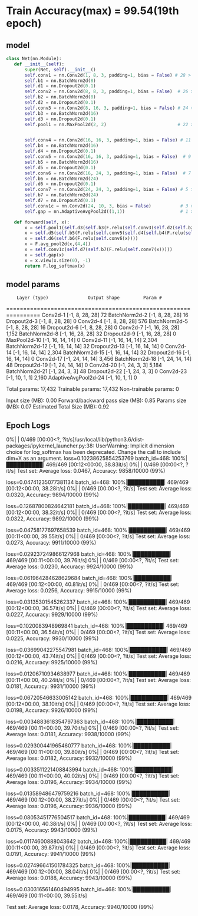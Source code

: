 # Train Accuracy(max) = 99.54(19th epoch) 
 
 
 ## model
 ```python
 class Net(nn.Module):
    def __init__(self):
        super(Net, self).__init__()
        self.conv1 = nn.Conv2d(1, 8, 3, padding=1, bias = False) # 28 > 26 | 3
        self.b1 = nn.BatchNorm2d(8)
        self.d1 = nn.Dropout2d(0.1)
        self.conv2 = nn.Conv2d(8, 8, 3, padding=1, bias = False)  # 26 > 24 | 5
        self.b2 = nn.BatchNorm2d(8)
        self.d2 = nn.Dropout2d(0.1)
        self.conv3 = nn.Conv2d(8, 16, 3, padding=1, bias = False) # 24 > 22 | 7
        self.b3 = nn.BatchNorm2d(16)
        self.d3 = nn.Dropout2d(0.1)
        self.pool1 = nn.MaxPool2d(2, 2)                           # 22 > 11


        self.conv4 = nn.Conv2d(16, 16, 3, padding=1, bias = False) # 11 > 9 | 9
        self.b4 = nn.BatchNorm2d(16)
        self.d4 = nn.Dropout2d(0.1)
        self.conv5 = nn.Conv2d(16, 16, 3, padding=1, bias = False)  # 9 > 7 | 11
        self.b5 = nn.BatchNorm2d(16)
        self.d5 = nn.Dropout2d(0.1)
        self.conv6 = nn.Conv2d(16, 24, 3, padding=1, bias = False)  # 7 > 5 | 13
        self.b6 = nn.BatchNorm2d(24)
        self.d6 = nn.Dropout2d(0.1)
        self.conv7 = nn.Conv2d(24, 24, 3, padding=1, bias = False) # 5 > 3  | 15
        self.b7 = nn.BatchNorm2d(24)
        self.d7 = nn.Dropout2d(0.1)
        self.conv1c = nn.Conv2d(24, 10, 3, bias = False)           # 3 > 1 | 17
        self.gap = nn.AdaptiveAvgPool2d((1,1))                     # 1 > 1 | 17

    def forward(self, x):
        x = self.pool1(self.d3(self.b3(F.relu(self.conv3(self.d2(self.b2(F.relu(self.conv2(self.d1(self.b1(F.relu(self.conv1(x)))))))))))))
        x = self.d5(self.b5(F.relu(self.conv5(self.d4(self.b4(F.relu(self.conv4(x))))))))
        x = self.d6(self.b6(F.relu(self.conv6(x))))
        x = F.avg_pool2d(x,(4,4))
        x = self.conv1c(self.d7(self.b7(F.relu(self.conv7(x)))))
        x = self.gap(x)
        x = x.view(x.size(0), -1)
        return F.log_softmax(x)
 
```

## model params


        Layer (type)               Output Shape         Param #
================================================================
            Conv2d-1            [-1, 8, 28, 28]              72
       BatchNorm2d-2            [-1, 8, 28, 28]              16
         Dropout2d-3            [-1, 8, 28, 28]               0
            Conv2d-4            [-1, 8, 28, 28]             576
       BatchNorm2d-5            [-1, 8, 28, 28]              16
         Dropout2d-6            [-1, 8, 28, 28]               0
            Conv2d-7           [-1, 16, 28, 28]           1,152
       BatchNorm2d-8           [-1, 16, 28, 28]              32
         Dropout2d-9           [-1, 16, 28, 28]               0
        MaxPool2d-10           [-1, 16, 14, 14]               0
           Conv2d-11           [-1, 16, 14, 14]           2,304
      BatchNorm2d-12           [-1, 16, 14, 14]              32
        Dropout2d-13           [-1, 16, 14, 14]               0
           Conv2d-14           [-1, 16, 14, 14]           2,304
      BatchNorm2d-15           [-1, 16, 14, 14]              32
        Dropout2d-16           [-1, 16, 14, 14]               0
           Conv2d-17           [-1, 24, 14, 14]           3,456
      BatchNorm2d-18           [-1, 24, 14, 14]              48
        Dropout2d-19           [-1, 24, 14, 14]               0
           Conv2d-20             [-1, 24, 3, 3]           5,184
      BatchNorm2d-21             [-1, 24, 3, 3]              48
        Dropout2d-22             [-1, 24, 3, 3]               0
           Conv2d-23             [-1, 10, 1, 1]           2,160
AdaptiveAvgPool2d-24             [-1, 10, 1, 1]               0



Total params: 17,432
Trainable params: 17,432
Non-trainable params: 0

Input size (MB): 0.00
Forward/backward pass size (MB): 0.85
Params size (MB): 0.07
Estimated Total Size (MB): 0.92



 ## Epoch Logs
 
 
 0%|          | 0/469 [00:00<?, ?it/s]/usr/local/lib/python3.6/dist-packages/ipykernel_launcher.py:38: UserWarning: Implicit dimension choice for log_softmax has been deprecated. Change the call to include dim=X as an argument.
loss=0.10238625854253769 batch_id=468: 100%|██████████| 469/469 [00:12<00:00, 38.83it/s]
  0%|          | 0/469 [00:00<?, ?it/s]
Test set: Average loss: 0.0467, Accuracy: 9858/10000 (99%)

loss=0.04741235077381134 batch_id=468: 100%|██████████| 469/469 [00:12<00:00, 38.28it/s]
  0%|          | 0/469 [00:00<?, ?it/s]
Test set: Average loss: 0.0320, Accuracy: 9894/10000 (99%)

loss=0.12687800824642181 batch_id=468: 100%|██████████| 469/469 [00:12<00:00, 38.32it/s]
  0%|          | 0/469 [00:00<?, ?it/s]
Test set: Average loss: 0.0322, Accuracy: 9892/10000 (99%)

loss=0.04758177697658539 batch_id=468: 100%|██████████| 469/469 [00:11<00:00, 39.55it/s]
  0%|          | 0/469 [00:00<?, ?it/s]
Test set: Average loss: 0.0273, Accuracy: 9911/10000 (99%)

loss=0.029237249866127968 batch_id=468: 100%|██████████| 469/469 [00:11<00:00, 39.76it/s]
  0%|          | 0/469 [00:00<?, ?it/s]
Test set: Average loss: 0.0230, Accuracy: 9924/10000 (99%)

loss=0.061964284628629684 batch_id=468: 100%|██████████| 469/469 [00:12<00:00, 40.81it/s]
  0%|          | 0/469 [00:00<?, ?it/s]
Test set: Average loss: 0.0256, Accuracy: 9915/10000 (99%)

loss=0.03135301545262337 batch_id=468: 100%|██████████| 469/469 [00:12<00:00, 36.57it/s]
  0%|          | 0/469 [00:00<?, ?it/s]
Test set: Average loss: 0.0227, Accuracy: 9929/10000 (99%)

loss=0.1020083948969841 batch_id=468: 100%|██████████| 469/469 [00:11<00:00, 36.54it/s]
  0%|          | 0/469 [00:00<?, ?it/s]
Test set: Average loss: 0.0225, Accuracy: 9930/10000 (99%)

loss=0.03699042275547981 batch_id=468: 100%|██████████| 469/469 [00:12<00:00, 43.74it/s]
  0%|          | 0/469 [00:00<?, ?it/s]
Test set: Average loss: 0.0216, Accuracy: 9925/10000 (99%)

loss=0.01206710934638977 batch_id=468: 100%|██████████| 469/469 [00:11<00:00, 40.24it/s]
  0%|          | 0/469 [00:00<?, ?it/s]
Test set: Average loss: 0.0181, Accuracy: 9931/10000 (99%)

loss=0.06720546633005142 batch_id=468: 100%|██████████| 469/469 [00:12<00:00, 38.10it/s]
  0%|          | 0/469 [00:00<?, ?it/s]
Test set: Average loss: 0.0198, Accuracy: 9926/10000 (99%)

loss=0.0034883618354797363 batch_id=468: 100%|██████████| 469/469 [00:11<00:00, 39.70it/s]
  0%|          | 0/469 [00:00<?, ?it/s]
Test set: Average loss: 0.0181, Accuracy: 9938/10000 (99%)

loss=0.029300441965460777 batch_id=468: 100%|██████████| 469/469 [00:11<00:00, 39.80it/s]
  0%|          | 0/469 [00:00<?, ?it/s]
Test set: Average loss: 0.0182, Accuracy: 9932/10000 (99%)

loss=0.0033511221408843994 batch_id=468: 100%|██████████| 469/469 [00:11<00:00, 40.02it/s]
  0%|          | 0/469 [00:00<?, ?it/s]
Test set: Average loss: 0.0196, Accuracy: 9934/10000 (99%)

loss=0.013589486479759216 batch_id=468: 100%|██████████| 469/469 [00:12<00:00, 38.27it/s]
  0%|          | 0/469 [00:00<?, ?it/s]
Test set: Average loss: 0.0196, Accuracy: 9936/10000 (99%)

loss=0.08053451776504517 batch_id=468: 100%|██████████| 469/469 [00:12<00:00, 40.38it/s]
  0%|          | 0/469 [00:00<?, ?it/s]
Test set: Average loss: 0.0175, Accuracy: 9943/10000 (99%)

loss=0.01174600888043642 batch_id=468: 100%|██████████| 469/469 [00:11<00:00, 39.87it/s]
  0%|          | 0/469 [00:00<?, ?it/s]
Test set: Average loss: 0.0191, Accuracy: 9941/10000 (99%)

loss=0.027496641501784325 batch_id=468: 100%|██████████| 469/469 [00:12<00:00, 38.04it/s]
  0%|          | 0/469 [00:00<?, ?it/s]
Test set: Average loss: 0.0188, Accuracy: 9943/10000 (99%)

loss=0.030316561460494995 batch_id=468: 100%|██████████| 469/469 [00:11<00:00, 39.55it/s]

Test set: Average loss: 0.0178, Accuracy: 9940/10000 (99%)
